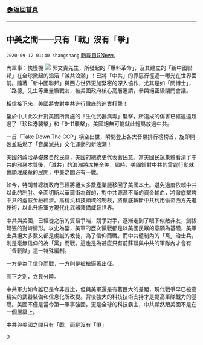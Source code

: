 ###  [:house:返回首頁](https://github.com/ourhimalayas/txt)
---

## 中美之間——只有「戰」沒有「爭」
`2020-09-12 01:40 shangshang` [轉載自GNews](https://gnews.org/zh-hant/349768/)

內軍事：快慢機
![](https://s3.amazonaws.com/gnews-media-offload/wp-content/uploads/2020/09/12012303/B2268607-8F3C-4227-BFA5-FFFE4E5D4D65.png)
郭文貴先生，所發起的「爆料革命」，及其建立的「新中國聯邦」在全球掀起的滔滔「滅共浪潮」！已將「中共」的罪惡行徑逐一曝光在世界面前。隨著「新中國聯邦」與西方世界更加緊密的深入協作，尤其是如「閆博士」，「路德」先生等重量級戰友，被美國政府核心高層邀請，參與絕密級閉門會議。

相信接下來，美國將會對中共進行徹底的追責打擊！

鑒於中共此次針對美國所實施的「生化武器病毒」襲擊，所造成的傷害已經遠遠超過了「珍珠港襲擊」和「9-11襲擊」。美國絕無可能就此輕易放過中共。

一首「Take Down The CCP」橫空出世，瞬間登上各大音樂排行榜榜首，旋即開啓並點燃了「音樂滅共」文化運動的新浪潮！

美國的政治基礎來自於民意，美國的總統更代表著民意。當美國民眾集體看清了中共的邪惡本質後，「滅共」的浪潮將席捲全美，屆時，美國針對中共的雷霆行動就會順理成章的展開，中美之間必有一戰。

如今，特朗普總統政府已經將絕大多數產業鏈移回了美國本土。避免過度依賴中共以此的制肘。全面切斷以華爾街為首的，對中共源源不斷的資金輸血，將徹底擊垮中共的虛假金融經濟。高精尖科技領域的制裁，將徹底斬斷中共利用偷盜西方先進技術，以此升級軍方現代化武器裝備威脅世界。

中共與美國，已經從之前的貿易爭端，競爭對手，逐漸走到了眼下似敵非友，劍拔弩張的對峙情形。以史為鑒，美軍的歷次徵戰都是以美國民眾的意願為基礎，美軍士兵絕大多數又都是虔誠的教徒，為了信仰而戰。而中共體制內的「黨」治士兵，則是毫無信仰的為「黨」而戰。這也是為甚麼只有前蘇聯與中共的軍隊內才會有「督戰隊」這一特殊編制。

一方是為了信仰而戰，一方則是被槍逼著出征。

高下之別，立見分曉。

中共軍力如今雖已是今非昔比，但與美軍還是有著巨大的差距，現代戰爭早已被高精尖的武器裝備和信息化所改變。背後強大的科技技術支持才是提高軍隊戰力的基礎。美國不僅是當今第一軍事強國，更是全球的科技霸主，中共顯然跟美國不是在一個層級上。

中共與美國之間只有「戰」而絕沒有「爭」

0
